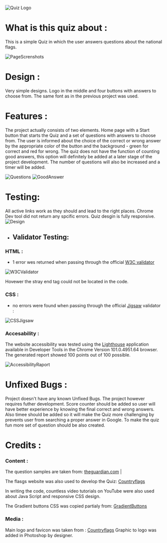 ![Quiz Logo](https://res.cloudinary.com/dqoovwhgm/image/upload/v1657760641/code_institute_first_project/slider/gallery/flags_challengo_logo_rdm_yqgms5.png)


# What is this quiz about : 

This is a simple Quiz in which the user answers questions about the national flags.


![PageScrenshots](https://res.cloudinary.com/dqoovwhgm/image/upload/v1657760770/code_institute_first_project/slider/gallery/Screenshot_2022-07-14_at_03.05.53_hyfzfr.png)



# Design : 
Very simple designs. Logo in the middle and four buttons with answers to choose from. The same font as in the previous project was used.



# Features :

The project actually consists of two elements. Home page with a Start button that starts the Quiz and a set of questions with answers to choose from. The user is informed about the choice of the correct or wrong answer by the appropriate color of the button and the background - green for correct and red for wrong. The quiz does not have the function of counting good answers, this option will definitely be added at a later stage of the project development. The number of questions will also be increased and a timer will be added.

![Questions](https://res.cloudinary.com/dqoovwhgm/image/upload/v1657790924/code_institute_first_project/slider/gallery/answers_jiru1u.jpg)
![GoodAnswer](https://res.cloudinary.com/dqoovwhgm/image/upload/v1657790925/code_institute_first_project/slider/gallery/good_answer_b41pie.jpg)

# Testing:

All active links work as they should and lead to the right places. 
Chrome Dev tool did not return any spcific errors. Quiz desgin is fully responsive.
![Design](https://res.cloudinary.com/dqoovwhgm/image/upload/v1657792391/code_institute_first_project/slider/gallery/responsive_ha9gzv.jpg)


* ## Validator Testing:


### HTML :
- 1 error wes returned when passing through the official [W3C validator](https://validator.w3.org/) 

![W3CValidator](https://res.cloudinary.com/dqoovwhgm/image/upload/v1657793633/code_institute_first_project/slider/gallery/Screenshot_2022-07-14_at_12.13.15_qrp3rq.png)

Hovewer the stray end tag could not be located in the code. 


### CSS :
- no errors were found when passing through the official [Jigsaw](https://jigsaw.w3.org/css-validator/) validator :

![CSSJigsaw](https://res.cloudinary.com/dqoovwhgm/image/upload/v1653604399/code_institute_first_project/slider/readMe/css_testing_tyjjka.jpg)

### Accesability :

The website accessibility was tested using the [Lighthouse](https://developers.google.com/web/tools/lighthouse) application available in Developer Tools in the Chrome Version 101.0.4951.64 browser. The generated report showed 100 points out of 100 possible.

![AccessibilityRaport](https://res.cloudinary.com/dqoovwhgm/image/upload/v1657792582/code_institute_first_project/slider/gallery/Screenshot_2022-07-14_at_11.55.56_z80uuk.png)

# Unfixed Bugs :

Project doesn't have any known Unfixed Bugs. The project however requires futher development. 
Score counter should be added so user will have better experience by knowing the final correct and wrong answers. Also timee should be added so it will make the Quiz more challenging by prevents user from searching a proper answer in Google. To make the quiz fun more set of question should be also created. 

# Credits :

### Content :

The question samples are taken from:
[theguardian.com](https://www.theguardian.com/travel/quiz/2014/oct/10/quiz-flags-of-the-world) |

The flasgs website was also used to develop the Quiz:
[Countryflags](https://www.countryflags.com/europe/)

In writing the code, countless video tutorials on YouTube were also used about Java Script and responsive CSS design. 

The Gradient buttons CSS was copied partialy from:
[GradientButtons](https://gradientbuttons.colorion.co/)

### Media :

Main logo and favicon was taken from :
[Countryflags](https://www.countryflags.com/europe/)
Graphic to logo was added in Photoshop by designer. 

